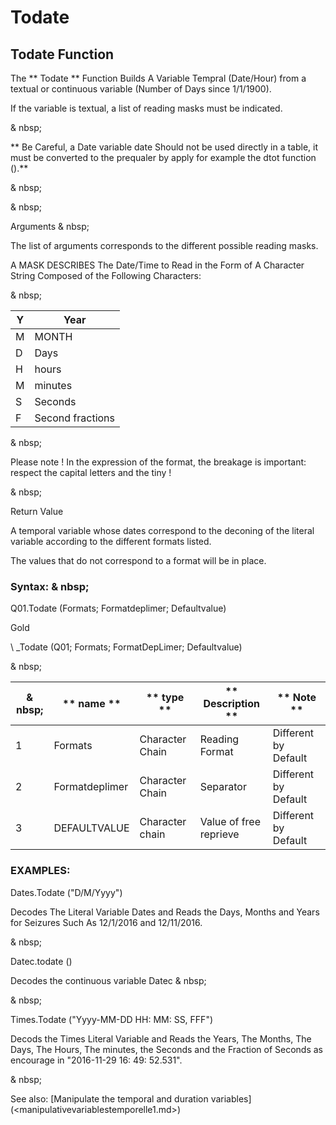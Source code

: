 # Todate

## Todate Function

The ** Todate ** Function Builds A Variable Tempral (Date/Hour) from a textual or continuous variable (Number of Days since 1/1/1900).

If the variable is textual, a list of reading masks must be indicated.

& nbsp;

** Be Careful, a Date variable date Should not be used directly in a table, it must be converted to the prequaler by apply for example the dtot function ().**

& nbsp;

& nbsp;

Arguments & nbsp;

The list of arguments corresponds to the different possible reading masks.

A MASK DESCRIBES The Date/Time to Read in the Form of A Character String Composed of the Following Characters:

& nbsp;

| Y | Year |
| --- | --- |
| M | MONTH |
| D | Days |
| H | hours |
| M | minutes |
| S | Seconds |
| F | Second fractions |

& nbsp;

Please note \! In the expression of the format, the breakage is important: respect the capital letters and the tiny \!

& nbsp;

Return Value

A temporal variable whose dates correspond to the deconing of the literal variable according to the different formats listed.

The values ​​that do not correspond to a format will be in place.

### Syntax: & nbsp;

Q01.Todate (Formats; Formatdeplimer; Defaultvalue)

Gold

\ _Todate (Q01; Formats; FormatDepLimer; Defaultvalue)

& nbsp;

| & nbsp; | ** name ** | ** type ** | ** Description ** | ** Note ** |
| --- | --- | --- | --- | --- |
| &#49; | Formats | Character Chain | Reading Format | Different by Default |
| &#50; | Formatdeplimer | Character Chain | Separator | Different by Default |
| &#51; | DEFAULTVALUE | Character chain | Value of free reprieve | Different by Default |

### EXAMPLES:

Dates.Todate ("D/M/Yyyy")

Decodes The Literal Variable Dates and Reads the Days, Months and Years for Seizures Such As 12/1/2016 and 12/11/2016.

& nbsp;

Datec.todate ()

Decodes the continuous variable Datec & nbsp;

& nbsp;

Times.Todate ("Yyyy-MM-DD HH: MM: SS, FFF")

Decods the Times Literal Variable and Reads the Years, The Months, The Days, The Hours, The minutes, the Seconds and the Fraction of Seconds as encourage in "2016-11-29 16: 49: 52.531".

& nbsp;

See also: [Manipulate the temporal and duration variables] (<manipulativevariablestemporelle1.md>)